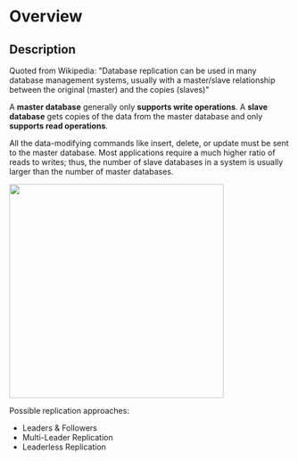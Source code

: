 # Overview

## Description

Quoted from Wikipedia: "Database replication can be used in many database management systems, usually with a master/slave relationship between the original (master) and the copies (slaves)"

A **master database** generally only **supports write operations**.
A **slave database** gets copies of the data from the master database and only **supports read operations**.

All the data-modifying commands like insert, delete, or update must be sent to the master database.
Most applications require a much higher ratio of reads to writes; thus, the number of slave databases in a system is usually larger than the number of master databases.

<img src="image1.jpg" style="width:4in" />

Possible replication approaches:

- Leaders & Followers
- Multi-Leader Replication
- Leaderless Replication
